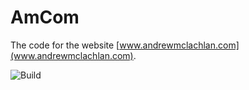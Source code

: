 # AmCom
The code for the website [www.andrewmclachlan.com](www.andrewmclachlan.com).

![Build](https://github.com/AndrewMcLachlan/AmCom/actions/workflows/build.yml/badge.svg)
